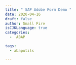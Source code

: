 ```yaml
---
title: " SAP Adobe Form Demo "
date: 2020-04-16
draft: false
author: Small Fire
isCJKLanguage: true
categories: 
  -  ABAP

tags: 
  - abaputils

---
```




